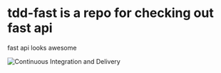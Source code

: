 # tdd-fast is a repo for checking out fast api
fast api looks awesome

![Continuous Integration and Delivery](https://github.com/nickho6617/tdd-fast/workflows/Continuous%20Integration%20and%20Delivery/badge.svg?branch=main)
